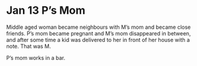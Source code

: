 # Jan 13 P’s Mom

Middle aged woman became neighbours with M’s mom and became close friends. P’s mom became pregnant and M’s mom disappeared in between, and after some time a kid was delivered to her in front of her house with a note. That was M. 

P’s mom works in a bar.